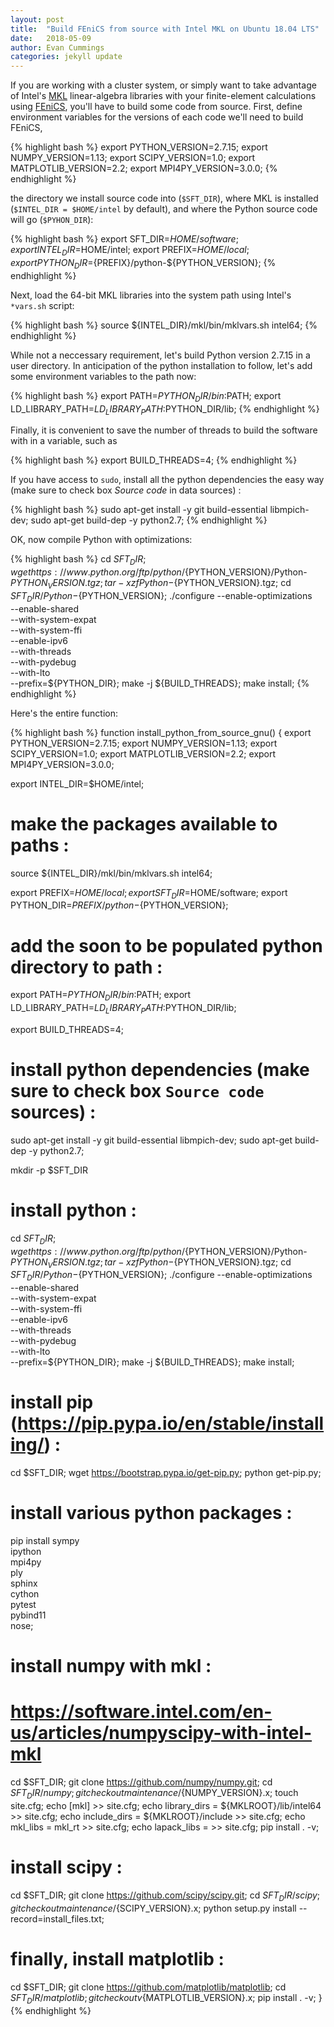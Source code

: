 ```yaml
---
layout: post
title:  "Build FEniCS from source with Intel MKL on Ubuntu 18.04 LTS"
date:   2018-05-09 
author: Evan Cummings
categories: jekyll update
---
```


If you are working with a cluster system, or simply want to take advantage of Intel's [MKL][intel-mkl] linear-algebra libraries with your finite-element calculations using [FEniCS][fenics], you'll have to build some code from source.
First, define environment variables for the versions of each code we'll need to build FEniCS,

{% highlight bash %}
export PYTHON_VERSION=2.7.15;
export NUMPY_VERSION=1.13;
export SCIPY_VERSION=1.0;
export MATPLOTLIB_VERSION=2.2;
export MPI4PY_VERSION=3.0.0;
{% endhighlight %}

the directory we install source code into (`$SFT_DIR`), where MKL is installed (`$INTEL_DIR = $HOME/intel` by default), and where the Python source code will go (`$PYHON_DIR`):
  
{% highlight bash %}
export SFT_DIR=$HOME/software;
export INTEL_DIR=$HOME/intel;
export PREFIX=$HOME/local;
export PYTHON_DIR=${PREFIX}/python-${PYTHON_VERSION};
{% endhighlight %}

Next, load the 64-bit MKL libraries into the system path using Intel's `*vars.sh` script:

{% highlight bash %}
source ${INTEL_DIR}/mkl/bin/mklvars.sh intel64;
{% endhighlight %}

While not a neccessary requirement, let's build Python version 2.7.15 in a user directory.
In anticipation of the python installation to follow, let's add some environment variables to the path now:

{% highlight bash %}
export PATH=$PYTHON_DIR/bin:$PATH;
export LD_LIBRARY_PATH=$LD_LIBRARY_PATH:$PYTHON_DIR/lib;
{% endhighlight %}

Finally, it is convenient to save the number of threads to build the software with in a variable, such as

{% highlight bash %}
export BUILD_THREADS=4;
{% endhighlight %}

If you have access to `sudo`, install all the python dependencies the easy way (make sure to check box *Source code* in data sources) :

{% highlight bash %}
sudo apt-get install -y git build-essential libmpich-dev;
sudo apt-get build-dep -y python2.7;
{% endhighlight %}

OK, now compile Python with optimizations:

{% highlight bash %}
cd $SFT_DIR;
wget https://www.python.org/ftp/python/${PYTHON_VERSION}/Python-${PYTHON_VERSION}.tgz;
tar -xzf Python-${PYTHON_VERSION}.tgz;
cd $SFT_DIR/Python-${PYTHON_VERSION};
./configure --enable-optimizations \
            --enable-shared \
            --with-system-expat \
            --with-system-ffi \
            --enable-ipv6 \
            --with-threads \
            --with-pydebug \
            --with-lto \
            --prefix=${PYTHON_DIR};
make -j ${BUILD_THREADS};
make install;
{% endhighlight %}

Here's the entire function:

{% highlight bash %}
function install_python_from_source_gnu()
{
  export PYTHON_VERSION=2.7.15;
  export NUMPY_VERSION=1.13;
  export SCIPY_VERSION=1.0;
  export MATPLOTLIB_VERSION=2.2;
  export MPI4PY_VERSION=3.0.0;
  
  export INTEL_DIR=$HOME/intel;

  # make the packages available to paths :
  source ${INTEL_DIR}/mkl/bin/mklvars.sh intel64;

  export PREFIX=$HOME/local;
  export SFT_DIR=$HOME/software;
  export PYTHON_DIR=${PREFIX}/python-${PYTHON_VERSION};

  # add the soon to be populated python directory to path :  
  export PATH=$PYTHON_DIR/bin:$PATH;
  export LD_LIBRARY_PATH=$LD_LIBRARY_PATH:$PYTHON_DIR/lib;

  export BUILD_THREADS=4;
  
  # install python dependencies (make sure to check box `Source code` sources) :
  sudo apt-get install -y git build-essential libmpich-dev;
  sudo apt-get build-dep -y python2.7;
  
  mkdir -p $SFT_DIR

  # install python :
  cd $SFT_DIR;
  wget https://www.python.org/ftp/python/${PYTHON_VERSION}/Python-${PYTHON_VERSION}.tgz;
  tar -xzf Python-${PYTHON_VERSION}.tgz;
  cd $SFT_DIR/Python-${PYTHON_VERSION};
  ./configure --enable-optimizations \
              --enable-shared \
              --with-system-expat \
              --with-system-ffi \
              --enable-ipv6 \
              --with-threads \
              --with-pydebug \
              --with-lto \
              --prefix=${PYTHON_DIR};
  make -j ${BUILD_THREADS};
  make install;

  # install pip (https://pip.pypa.io/en/stable/installing/) :
  cd $SFT_DIR;
  wget https://bootstrap.pypa.io/get-pip.py;
  python get-pip.py;

  # install various python packages :
  pip install sympy \
              ipython \
              mpi4py \
              ply \
              sphinx \
              cython \
              pytest \
              pybind11 \
              nose;
  
  # install numpy with mkl :
  # https://software.intel.com/en-us/articles/numpyscipy-with-intel-mkl
  cd $SFT_DIR;
  git clone https://github.com/numpy/numpy.git;
  cd $SFT_DIR/numpy;
  git checkout maintenance/${NUMPY_VERSION}.x;
  touch site.cfg;
  echo [mkl] >> site.cfg;
  echo library_dirs = ${MKLROOT}/lib/intel64 >> site.cfg;
  echo include_dirs = ${MKLROOT}/include >> site.cfg;
  echo mkl_libs = mkl_rt >> site.cfg;
  echo lapack_libs = >> site.cfg;
  pip install . -v;

  # install scipy :
  cd $SFT_DIR;
  git clone https://github.com/scipy/scipy.git;
  cd $SFT_DIR/scipy;
  git checkout maintenance/${SCIPY_VERSION}.x;
  python setup.py install --record=install_files.txt;
  
  # finally, install matplotlib :
  cd $SFT_DIR;
  git clone https://github.com/matplotlib/matplotlib;
  cd $SFT_DIR/matplotlib;
  git checkout v${MATPLOTLIB_VERSION}.x;
  pip install . -v;
}
{% endhighlight %}

[intel-mkl]:   https://software.intel.com/en-us/mkl
[fenics]:      https://fenicsproject.org/
